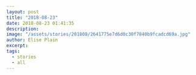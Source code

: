 ```yaml
---
layout: post
title: "2018-08-23"
date: 2018-08-23 01:41:35
description: 
image: "/assets/stories/201808/2641775e7d6d0c30f7840b9fcadcd69a.jpg"
author: Elise Plain
excerpt: 
tags: 
  - stories
  - all
---
```



<p></p>
